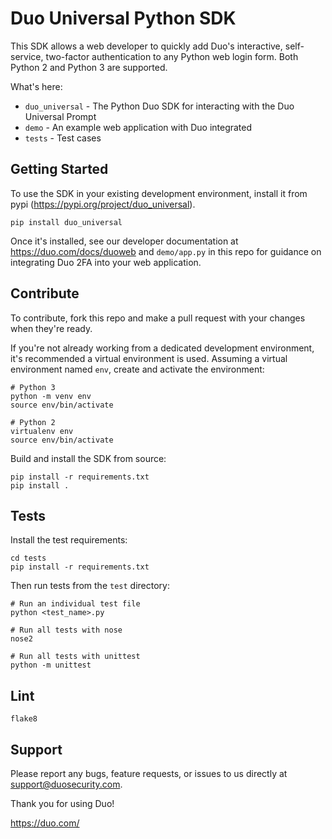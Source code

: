 # Duo Universal Python SDK

This SDK allows a web developer to quickly add Duo's interactive, self-service, two-factor authentication to any Python web login form. Both Python 2 and Python 3 are supported.

What's here:
* `duo_universal` - The Python Duo SDK for interacting with the Duo Universal Prompt
* `demo` - An example web application with Duo integrated
* `tests` - Test cases

## Getting Started
To use the SDK in your existing development environment, install it from pypi (https://pypi.org/project/duo_universal).
```
pip install duo_universal
```
Once it's installed, see our developer documentation at https://duo.com/docs/duoweb and `demo/app.py` in this repo for guidance on integrating Duo 2FA into your web application.

## Contribute
To contribute, fork this repo and make a pull request with your changes when they're ready. 

If you're not already working from a dedicated development environment, it's recommended a virtual environment is used. Assuming a virtual environment named `env`, create and activate the environment:
```
# Python 3
python -m venv env
source env/bin/activate

# Python 2
virtualenv env
source env/bin/activate
```

Build and install the SDK from source:
```
pip install -r requirements.txt
pip install .
```

## Tests
Install the test requirements:
```
cd tests
pip install -r requirements.txt
```
Then run tests from the `test` directory:
```
# Run an individual test file
python <test_name>.py

# Run all tests with nose
nose2

# Run all tests with unittest
python -m unittest
```

## Lint
```
flake8
```

## Support

Please report any bugs, feature requests, or issues to us directly at support@duosecurity.com.

Thank you for using Duo!

https://duo.com/
